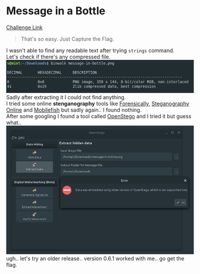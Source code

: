 **Message in a Bottle**
===================  
[Challenge Link](https://s3-eu-west-1.amazonaws.com/hubchallenges/Forensics/message-in-bottle.png)  

> That's so easy. Just Capture the Flag.  

I wasn't able to find any readable text after trying `strings` command.  
Let's check if there's any compressed file.
![](images/message-in-a-bottle.png)  
Sadly after extracting it I could not find anything.  
I tried some online **stenganography** tools like [Forensically](https://29a.ch/photo-forensics/#forensic-magnifier), [Steganography Online](https://stylesuxx.github.io/steganography) and [Mobilefish](https://www.mobilefish.com/services/steganography/steganography.php) but sadly again.. I found nothing.  
After some googling I found a tool called [OpenStego](https://www.openstego.com) and I tried it but guess what..  
![](images/message-in-a-bottle1.png)  
ugh.. let's try an older release.. version 0.6.1 worked with me.. go get the flag.
